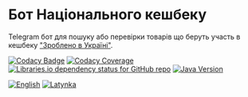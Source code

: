 # Бот Національного кешбеку

Telegram бот для пошуку або перевірки товарів що беруть участь
в кешбеку ["Зроблено в Україні"][madeinukraine].

[![Codacy Badge][codacy-badge]][codacy-badge-link]
[![Codacy Coverage][codacy-coverage]][codacy-coverage-link]
[![Libraries.io dependency status for GitHub repo][dependency-status]][dependencies]
[![Java Version][java-version]][jdk-download]

[![English](https://img.shields.io/badge/%F0%9F%93%84-English-blue)](readme.en.md)
[![Latynka](https://img.shields.io/badge/%F0%9F%93%84-Latynka-blue)](readme.md)

[madeinukraine]: https://madeinukraine.gov.ua/

[codacy-badge]: https://app.codacy.com/project/badge/Grade/f9342488ae1b43cd9ee3a727c9e05f30

[codacy-badge-link]: https://app.codacy.com/gh/vitalijr2/uacashbackbot/dashboard?utm_source=gh&utm_medium=referral&utm_content=&utm_campaign=Badge_grade

[codacy-coverage]: https://app.codacy.com/project/badge/Coverage/f9342488ae1b43cd9ee3a727c9e05f30

[codacy-coverage-link]: https://app.codacy.com/gh/vitalijr2/uacashbackbot/dashboard?utm_source=gh&utm_medium=referral&utm_content=&utm_campaign=Badge_coverage

[dependency-status]: https://img.shields.io/librariesio/github/vitalijr2/uacashbackbot

[dependencies]: https://libraries.io/github/vitalijr2/uacashbackbot

[java-version]: https://img.shields.io/static/v1?label=java&message=11&color=blue&logo=java&logoColor=E23D28

[jdk-download]: https://www.oracle.com/java/technologies/downloads/#java17
